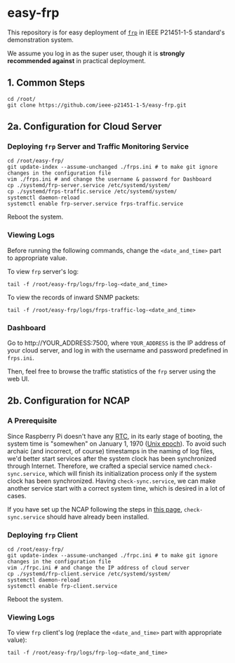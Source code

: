 # easy-frp

This repository is for easy deployment of [`frp`](https://github.com/fatedier/frp) in IEEE P21451-1-5 standard's demonstration system.

We assume you log in as the super user, though it is **strongly recommended against** in practical deployment.

## 1. Common Steps

```shell
cd /root/
git clone https://github.com/ieee-p21451-1-5/easy-frp.git
```

## 2a. Configuration for Cloud Server

### Deploying `frp` Server and Traffic Monitoring Service

```shell
cd /root/easy-frp/
git update-index --assume-unchanged ./frps.ini # to make git ignore changes in the configuration file
vim ./frps.ini # and change the username & password for Dashboard 
cp ./systemd/frp-server.service /etc/systemd/system/
cp ./systemd/frps-traffic.service /etc/systemd/system/
systemctl daemon-reload
systemctl enable frp-server.service frps-traffic.service
```

Reboot the system.

### Viewing Logs

Before running the following commands, change the `<date_and_time>` part to appropriate value.

To view `frp` server's log:

```shell
tail -f /root/easy-frp/logs/frp-log-<date_and_time>
```

To view the records of inward SNMP packets: 

```shell
tail -f /root/easy-frp/logs/frps-traffic-log-<date_and_time>
```

### Dashboard

Go to http://YOUR_ADDRESS:7500, where `YOUR_ADDRESS` is the IP address of your cloud server, and log in with the username and password predefined in `frps.ini`.

Then, feel free to browse the traffic statistics of the `frp` server using the web UI. 

## 2b. Configuration for NCAP

### A Prerequisite

Since Raspberry Pi doesn't have any [RTC](https://en.wikipedia.org/wiki/Real-time_clock), in its early stage of booting, the system time is "somewhen" on January 1, 1970 ([Unix epoch](https://en.wikipedia.org/wiki/Unix_time)). To avoid such archaic (and incorrect, of course) timestamps in the naming of log files, we'd better start services after the system clock has been synchronized through Internet. Therefore, we crafted a special service named `check-sync.service`, which will finish its initialization process only if the system clock has been synchronized. Having `check-sync.service`, we can make another service start with a correct system time, which is desired in a lot of cases. 

If you have set up the NCAP following the steps in [this page](https://github.com/ieee-p21451-1-5/demo-ncap),  `check-sync.service` should have already been installed.

### Deploying `frp` Client

```shell
cd /root/easy-frp/
git update-index --assume-unchanged ./frpc.ini # to make git ignore changes in the configuration file
vim ./frpc.ini # and change the IP address of cloud server
cp ./systemd/frp-client.service /etc/systemd/system/
systemctl daemon-reload
systemctl enable frp-client.service 
```

Reboot the system.

### Viewing Logs

To view `frp` client's log (replace the `<date_and_time>` part with appropriate value):

```shell
tail -f /root/easy-frp/logs/frp-log-<date_and_time>
```

